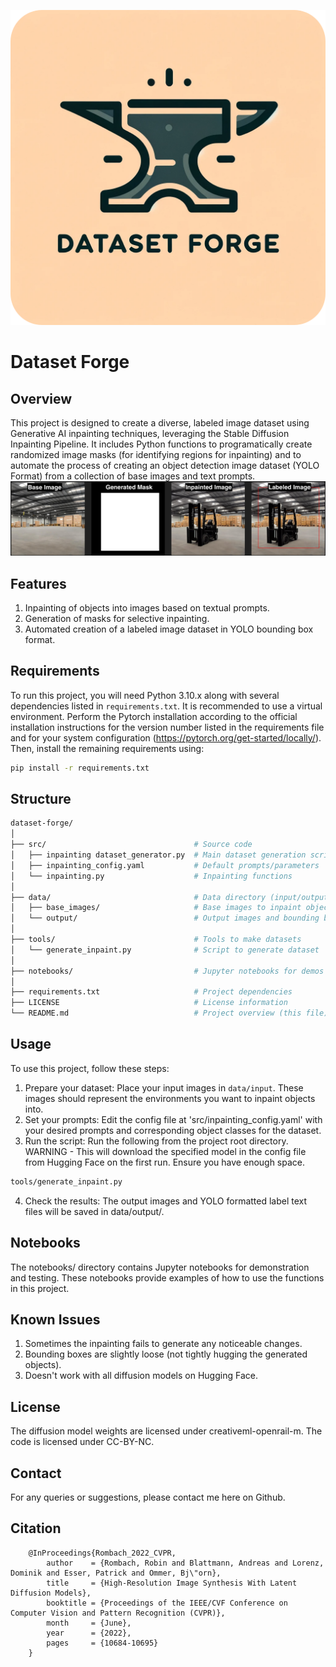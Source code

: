 
![data-forge-logo](/static/logo_round.png)

# Dataset Forge
## Overview
This project is designed to create a diverse, labeled image dataset using Generative AI inpainting techniques, leveraging the Stable Diffusion Inpainting Pipeline. It includes Python functions to programatically create randomized image masks (for identifying regions for inpainting) and to automate the process of creating an object detection image dataset (YOLO Format) from a collection of base images and text prompts.
![example_outputs](/static/example_output_pic_labeled.png)

## Features
1. Inpainting of objects into images based on textual prompts.
2. Generation of masks for selective inpainting.
3. Automated creation of a labeled image dataset in YOLO bounding box format.

## Requirements
To run this project, you will need Python 3.10.x along with several dependencies listed in `requirements.txt`. It is recommended to use a virtual environment. Perform the Pytorch installation according to the official installation instructions for the version number listed in the requirements file and for your system configuration (https://pytorch.org/get-started/locally/). Then, install the remaining requirements using:

```bash
pip install -r requirements.txt
```

## Structure
```bash
dataset-forge/
│
├── src/                                 # Source code
│   ├── inpainting dataset_generator.py  # Main dataset generation script
│   ├── inpainting_config.yaml           # Default prompts/parameters 
│   └── inpainting.py                    # Inpainting functions
│
├── data/                                # Data directory (input/output)
│   ├── base_images/                     # Base images to inpaint objects into
│   └── output/                          # Output images and bounding box files
│
├── tools/                               # Tools to make datasets            
│   └── generate_inpaint.py              # Script to generate dataset
│
├── notebooks/                           # Jupyter notebooks for demos
│
├── requirements.txt                     # Project dependencies
├── LICENSE                              # License information
└── README.md                            # Project overview (this file)
```

## Usage
To use this project, follow these steps:

1. Prepare your dataset: Place your input images in `data/input`. These images should represent the environments you want to inpaint objects into.
2. Set your prompts: Edit the config file at 'src/inpainting_config.yaml' with your desired prompts and corresponding object classes for the dataset.
3. Run the script: Run the following from the project root directory. WARNING - This will download the specified model in the config file from Hugging Face on the first run. Ensure you have enough space.
```bash
tools/generate_inpaint.py
```
4. Check the results: The output images and YOLO formatted label text files will be saved in data/output/.

## Notebooks
The notebooks/ directory contains Jupyter notebooks for demonstration and testing. These notebooks provide examples of how to use the functions in this project.

## Known Issues
1. Sometimes the inpainting fails to generate any noticeable changes.
2. Bounding boxes are slightly loose (not tightly hugging the generated objects).
3. Doesn't work with all diffusion models on Hugging Face.

## License
The diffusion model weights are licensed under creativeml-openrail-m. 
The code is licensed under CC-BY-NC.

## Contact
For any queries or suggestions, please contact me here on Github.

## Citation
```
    @InProceedings{Rombach_2022_CVPR,
        author    = {Rombach, Robin and Blattmann, Andreas and Lorenz, Dominik and Esser, Patrick and Ommer, Bj\"orn},
        title     = {High-Resolution Image Synthesis With Latent Diffusion Models},
        booktitle = {Proceedings of the IEEE/CVF Conference on Computer Vision and Pattern Recognition (CVPR)},
        month     = {June},
        year      = {2022},
        pages     = {10684-10695}
    }
```
